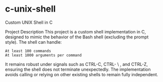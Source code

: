 # c-unix-shell
Custom UNIX Shell in C

Project Description
This project is a custom shell implementation in C, designed to mimic the behavior of the Bash shell (excluding the prompt style). The shell can handle:

	At least 100 commands
	At least 1000 arguments per command
 
It remains robust under signals such as CTRL-C, CTRL- \ , and CTRL-Z, ensuring the shell does not terminate unexpectedly. The implementation avoids calling or relying on other existing shells to remain fully independent.
